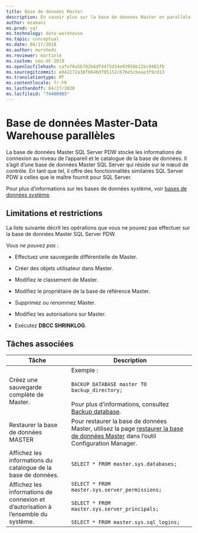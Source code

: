 ```yaml
---
title: Base de données Master
description: En savoir plus sur la base de données Master en parallèle Data Warehouse.
author: mzaman1
ms.prod: sql
ms.technology: data-warehouse
ms.topic: conceptual
ms.date: 04/17/2018
ms.author: murshedz
ms.reviewer: martinle
ms.custom: seo-dt-2019
ms.openlocfilehash: cafef8a5b702b6df4475d34e9395bb12bc9461fb
ms.sourcegitcommit: e042272a38fb646df05152c676e5cbeae3f9cd13
ms.translationtype: MT
ms.contentlocale: fr-FR
ms.lasthandoff: 04/27/2020
ms.locfileid: "74400985"
---
```

# <a name="master-database---parallel-data-warehouse"></a>Base de données Master-Data Warehouse parallèles
La base de données Master SQL Server PDW stocke les informations de connexion au niveau de l’appareil et le catalogue de la base de données. Il s’agit d’une base de données Master SQL Server qui réside sur le nœud de contrôle. En tant que tel, il offre des fonctionnalités similaires SQL Server PDW à celles que le maître fournit pour SQL Server.  
  
Pour plus d’informations sur les bases de données système, voir [bases de données système](system-databases.md).  
  
## <a name="limitations-and-restrictions"></a>Limitations et restrictions  
La liste suivante décrit les opérations que vous ne pouvez pas effectuer sur la base de données Master SQL Server PDW.  
  
Vous *ne pouvez pas :*  
  
-   Effectuez une sauvegarde différentielle de Master.  
  
-   Créer des objets utilisateur dans Master.  
  
-   Modifiez le classement de Master.  
  
-   Modifiez le propriétaire de la base de référence Master.  
  
-   Supprimez ou renommez Master.  
  
-   Modifiez les autorisations sur Master.  
  
-   Exécutez **DBCC SHRINKLOG**.  
  
## <a name="related-tasks"></a>Tâches associées  
  
|Tâche|Description|  
|--------|---------------|  
|Créez une sauvegarde complète de Master.|Exemple :<br /><br />`BACKUP DATABASE master TO backup_directory;`<br /><br />Pour plus d’informations, consultez [Backup database](../t-sql/statements/backup-database-parallel-data-warehouse.md).|  
|Restaurer la base de données MASTER|Pour restaurer la base de données Master, utilisez la page [restaurer la base de données Master](restore-the-master-database.md) dans l’outil Configuration Manager.|  
|Affichez les informations du catalogue de la base de données.|`SELECT * FROM master.sys.databases;`|  
|Affichez les informations de connexion et d’autorisation à l’ensemble du système.|`SELECT * FROM master.sys.server_permissions;`<br /><br />`SELECT * FROM master.sys.server_principals;`<br /><br />`SELECT * FROM master.sys.sql_logins;`|  
  
<!-- MISSING LINKS 
## See Also  
[Common Metadata Query Examples &#40;SQL Server PDW&#41;](../sqlpdw/common-metadata-query-examples-sql-server-pdw.md)  
-->
  
